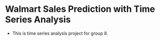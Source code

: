 # Walmart Sales Prediction with Time Series Analysis

- This is time series analysis project for group 8.
